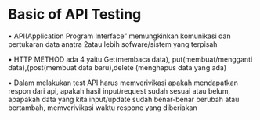 # Basic of API Testing
•	API(Application Program Interface” memungkinkan komunikasi dan pertukaran data anatra 2atau lebih sofware/sistem yang terpisah



•	HTTP METHOD ada 4 yaitu Get(membaca data), put(membuat/mengganti data),(post(membuat data baru),delete (menghapus data yang ada)



•	Dalam melakukan test API harus memverivikasi apakah mendapatkan respon dari api, apakah hasil input/request sudah sesuai atau belum, apapakah data yang kita input/update sudah benar-benar berubah atau bertambah, memverivikasi waktu respone yang diberiakan
